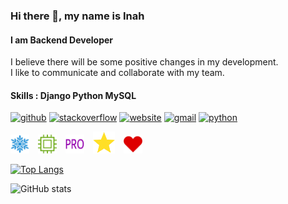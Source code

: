 ### Hi there 👋, my name is Inah
#### I am Backend Developer
I believe there will be some positive changes in my development.<br/>
I like to communicate and collaborate with my team.

#### Skills : Django  Python MySQL 



[<img src='https://cdn.jsdelivr.net/npm/simple-icons@3.0.1/icons/github.svg' alt='github' height='30'>](https://github.com/InahChoi)  [<img src='https://cdn.jsdelivr.net/npm/simple-icons@3.0.1/icons/stackoverflow.svg' alt='stackoverflow' height='30'>](https://stackoverflow.com/users/15491854) [<img src='https://cdn.jsdelivr.net/npm/simple-icons@3.0.1/icons/icloud.svg' alt='website' height='30'>](https://velog.io/@inah-_-)  [<img src='https://cdn.jsdelivr.net/npm/simple-icons@3.0.1/icons/gmail.svg' alt='gmail' height='30'>](hyejooworld@gmail.com)  [<img src='https://cdn.jsdelivr.net/npm/simple-icons@3.0.1/icons/python.svg' alt='python' height='30'>](https://www.python.org/)  

<a href='https://archiveprogram.github.com/'><img src='https://raw.githubusercontent.com/acervenky/animated-github-badges/master/assets/acbadge.gif' width='30' height='30'></a> <a href='https://docs.github.com/en/developers'><img src='https://raw.githubusercontent.com/acervenky/animated-github-badges/master/assets/devbadge.gif' width='30' height='30'></a> <a href='https://github.com/pricing'><img src='https://raw.githubusercontent.com/acervenky/animated-github-badges/master/assets/pro.gif' width='30' height='30'></a> <a href='https://stars.github.com/'><img src='https://raw.githubusercontent.com/acervenky/animated-github-badges/master/assets/starbadge.gif' width='35' height='35'></a> <a href='https://docs.github.com/en/github/supporting-the-open-source-community-with-github-sponsors'><img src='https://raw.githubusercontent.com/acervenky/animated-github-badges/master/assets/sponsorbadge.gif' width='30' height='30'></a> 

[![Top Langs](https://github-readme-stats.vercel.app/api/top-langs/?username=InahChoi)](https://github.com/anuraghazra/github-readme-stats)

![GitHub stats](https://github-readme-stats.vercel.app/api?username=InahChoi&show_icons=true)



